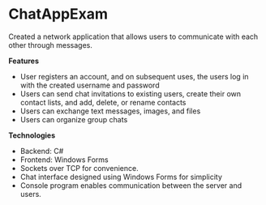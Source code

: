 
# ChatAppExam
Created a network application that allows users to communicate with each other through messages.  

**Features**
 - User registers an account, and on subsequent uses, the users log in with the created username and password
 - Users can send chat invitations to existing users, create their own contact lists, and add, delete, or rename contacts
 - Users can exchange text messages, images, and files
 - Users can organize group chats 

**Technologies**
-   Backend: C#
-  	Frontend: Windows Forms
-   Sockets over TCP for convenience.
-   Chat interface designed using Windows Forms for simplicity
-   Console program enables communication between the server and users.
